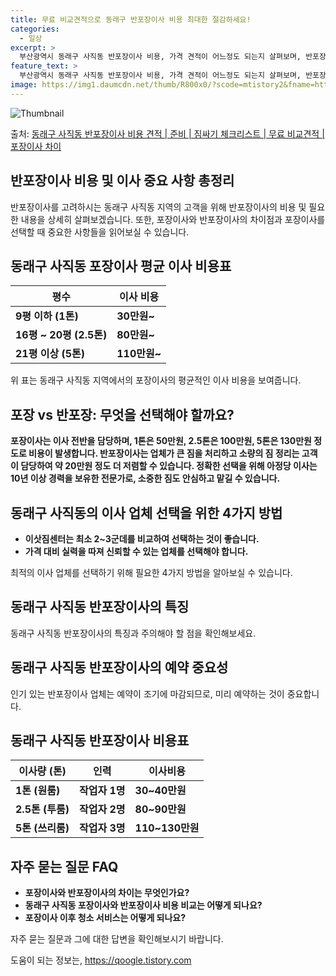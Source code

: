 ```yaml
---
title: 무료 비교견적으로 동래구 반포장이사 비용 최대한 절감하세요!
categories:
  - 일상
excerpt: >
  부산광역시 동래구 사직동 반포장이사 비용, 가격 견적이 어느정도 되는지 살펴보며, 반포장이사를 준비함에 있어 짐싸기 준비 체크리스트가 무엇인지 보겠습니다. 마지막으로 포장이사와 차이점을 통해 무료 비교견적으로 어떤 것이 더 합리적인 선택인지 공유 드립니다.동래구 사직동 포장이사 견적 샘플 보기 👈 클릭동래구 사직동 포장이사 가격 살펴보기 👈 클릭동래구 사직동 반포장이사 평균 이사 비용평수동래구 사직동 평균 이사 비용원룸 이사9평 이하 (1톤)30만원~투룸/쓰리룸 이사16평 ~ 20평 (2.5톤)80만원~쓰리룸 이사21평 (5톤) ~110만원~우리집 무료 이사견적 받기 👈 클릭포장 vs 반포장: 무엇을 선택해야 할까요?이사를 생각 중이시라면 포장과 반포장 중 어떤 것을 선택해야 할지 고민일 것입니다...
feature_text: >
  부산광역시 동래구 사직동 반포장이사 비용, 가격 견적이 어느정도 되는지 살펴보며, 반포장이사를 준비함에 있어 짐싸기 준비 체크리스트가 무엇인지 보겠습니다. 마지막으로 포장이사와 차이점을 통해 무료 비교견적으로 어떤 것이 더 합리적인 선택인지 공유 드립니다.동래구 사직동 포장이사 견적 샘플 보기 👈 클릭동래구 사직동 포장이사 가격 살펴보기 👈 클릭동래구 사직동 반포장이사 평균 이사 비용평수동래구 사직동 평균 이사 비용원룸 이사9평 이하 (1톤)30만원~투룸/쓰리룸 이사16평 ~ 20평 (2.5톤)80만원~쓰리룸 이사21평 (5톤) ~110만원~우리집 무료 이사견적 받기 👈 클릭포장 vs 반포장: 무엇을 선택해야 할까요?이사를 생각 중이시라면 포장과 반포장 중 어떤 것을 선택해야 할지 고민일 것입니다...
image: https://img1.daumcdn.net/thumb/R800x0/?scode=mtistory2&fname=https%3A%2F%2Fblog.kakaocdn.net%2Fdn%2FmK20D%2FbtsHbfvFXfK%2FjYT1kshyasPYSXKZDZghG1%2Fimg.webp
---
```


![Thumbnail](https://img1.daumcdn.net/thumb/R800x0/?scode=mtistory2&fname=https%3A%2F%2Fblog.kakaocdn.net%2Fdn%2FmK20D%2FbtsHbfvFXfK%2FjYT1kshyasPYSXKZDZghG1%2Fimg.webp)

<p>출처: <a href="https://qoogle.tistory.com/9748" rel="dofollow">동래구 사직동 반포장이사 비용 견적 | 준비 | 짐싸기 체크리스트 | 무료 비교견적 | 포장이사 차이</a> </p>

## 반포장이사 비용 및 이사 중요 사항 총정리

반포장이사를 고려하시는 동래구 사직동 지역의 고객을 위해 반포장이사의 비용 및 필요한 내용을 상세히 살펴보겠습니다. 또한, 포장이사와
반포장이사의 차이점과 포장이사를 선택할 때 중요한 사항들을 읽어보실 수 있습니다.

## 동래구 사직동 포장이사 평균 이사 비용표

**평수** | **이사 비용**  
---|---  
**9평 이하 (1톤)** | **30만원~**  
**16평 ~ 20평 (2.5톤)** | **80만원~**  
**21평 이상 (5톤)** | **110만원~**  
  
위 표는 동래구 사직동 지역에서의 포장이사의 평균적인 이사 비용을 보여줍니다.

## 포장 vs 반포장: 무엇을 선택해야 할까요?

**포장이사는 이사 전반을 담당하며, 1톤은 50만원, 2.5톤은 100만원, 5톤은 130만원 정도로 비용이 발생합니다. 반포장이사는
업체가 큰 짐을 처리하고 소량의 짐 정리는 고객이 담당하여 약 20만원 정도 더 저렴할 수 있습니다. 정확한 선택을 위해 아정당 이사는
10년 이상 경력을 보유한 전문가로, 소중한 짐도 안심하고 맡길 수 있습니다.**

## 동래구 사직동의 이사 업체 선택을 위한 4가지 방법

  * **이삿짐센터는 최소 2~3군데를 비교하여 선택하는 것이 좋습니다.**
  * **가격 대비 실력을 따져 신뢰할 수 있는 업체를 선택해야 합니다.**

최적의 이사 업체를 선택하기 위해 필요한 4가지 방법을 알아보실 수 있습니다.

## 동래구 사직동 반포장이사의 특징

동래구 사직동 반포장이사의 특징과 주의해야 할 점을 확인해보세요.

## 동래구 사직동 반포장이사의 예약 중요성

인기 있는 반포장이사 업체는 예약이 조기에 마감되므로, 미리 예약하는 것이 중요합니다.

## 동래구 사직동 반포장이사 비용표

**이사량 (톤)** | **인력** | **이사비용**  
---|---|---  
**1톤 (원룸)** | **작업자 1명** | **30~40만원**  
**2.5톤 (투룸)** | **작업자 2명** | **80~90만원**  
**5톤 (쓰리룸)** | **작업자 3명** | **110~130만원**  
  
## 자주 묻는 질문 FAQ

  * **포장이사와 반포장이사의 차이는 무엇인가요?**
  * **동래구 사직동 포장이사와 반포장이사 비용 비교는 어떻게 되나요?**
  * **포장이사 이후 청소 서비스는 어떻게 되나요?**

자주 묻는 질문과 그에 대한 답변을 확인해보시기 바랍니다.

 

도움이 되는 정보는, <a href="https://qoogle.tistory.com" rel="dofollow">https://qoogle.tistory.com</a>


